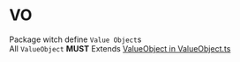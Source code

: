 # VO
Package witch define `Value Object`s  
All `ValueObject` **MUST** Extends [ValueObject<T> in ValueObject.ts](ValueObject.ts)